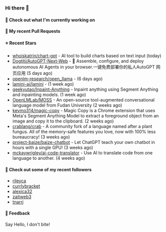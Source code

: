 ### Hi there 👋

#### 👷 Check out what I'm currently working on

#### 🔨 My recent Pull Requests


#### ⭐ Recent Stars

- [whoiskatrin/chart-gpt](https://github.com/whoiskatrin/chart-gpt) - AI tool to build charts based on text input (today)
- [Dogtiti/AutoGPT-Next-Web](https://github.com/Dogtiti/AutoGPT-Next-Web) - 🤖 Assemble, configure, and deploy autonomous AI Agents in your browser.一键免费部署你的私人AutoGPT 网页应用 (5 days ago)
- [openlm-research/open_llama](https://github.com/openlm-research/open_llama) -  (6 days ago)
- [lamini-ai/lamini](https://github.com/lamini-ai/lamini) -  (1 week ago)
- [geekyutao/Inpaint-Anything](https://github.com/geekyutao/Inpaint-Anything) - Inpaint anything using Segment Anything and inpainting models. (1 week ago)
- [OpenLMLab/MOSS](https://github.com/OpenLMLab/MOSS) - An open-source tool-augmented conversational language model from Fudan University (2 weeks ago)
- [kevmo314/magic-copy](https://github.com/kevmo314/magic-copy) - Magic Copy is a Chrome extension that uses Meta&#39;s Segment Anything Model to extract a foreground object from an image and copy it to the clipboard. (2 weeks ago)
- [crablang/crab](https://github.com/crablang/crab) - A community fork of a language named after a plant fungus. All of the memory-safe features you love, now with 100% less bureaucracy!  (3 weeks ago)
- [project-baize/baize-chatbot](https://github.com/project-baize/baize-chatbot) - Let ChatGPT teach your own chatbot in hours with a single GPU! (3 weeks ago)
- [mckaywrigley/ai-code-translator](https://github.com/mckaywrigley/ai-code-translator) - Use AI to translate code from one language to another. (4 weeks ago)

#### 👯 Check out some of my recent followers

- [rileyca](https://github.com/rileyca)
- [currlybracket](https://github.com/currlybracket)
- [alexica32](https://github.com/alexica32)
- [zaitweb3](https://github.com/zaitweb3)
- [tnarrj](https://github.com/tnarrj)

#### 💬 Feedback

Say Hello, I don't bite!